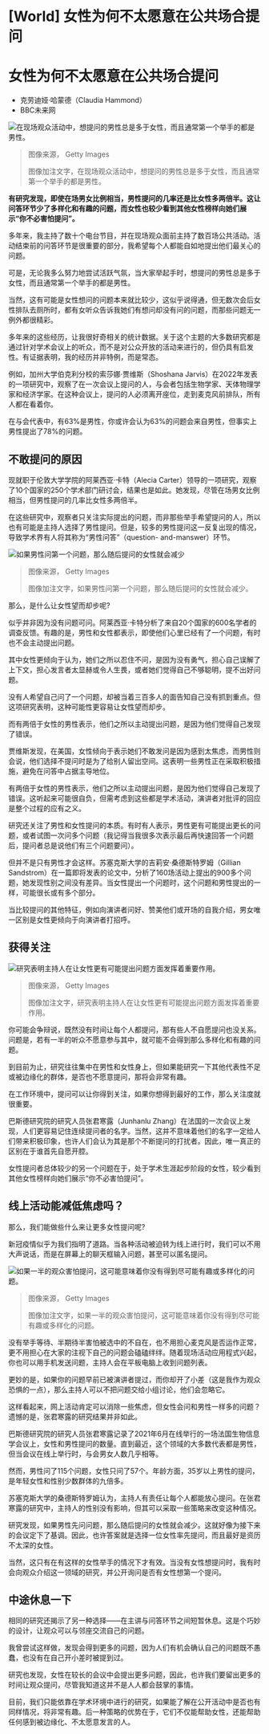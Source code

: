 # [World] 女性为何不太愿意在公共场合提问

#  女性为何不太愿意在公共场合提问

  * 克劳迪娅·哈蒙德（Claudia Hammond） 
  * BBC未来网 


![在现场观众活动中，想提问的男性总是多于女性，而且通常第一个举手的都是男性。](_131436773_gaza14.jpg)

> 图像来源，  Getty Images
>
> 图像加注文字，在现场观众活动中，想提问的男性总是多于女性，而且通常第一个举手的都是男性。

**有研究发现，即使在场男女比例相当，男性提问的几率还是比女性多两倍半。这让问答环节少了多样化和有趣的问题，而女性也较少看到其他女性榜样向她们展示“你不必害怕提问”。**

多年来，我主持了数十个电台节目，并在现场观众面前主持了数百场公共活动。活动结束前的问答环节是很重要的部分，我希望每个人都能自如地提出他们最关心的问题。

可是，无论我多么努力地尝试活跃气氛，当大家举起手时，想提问的男性总是多于女性，而且通常第一个举手的都是男性。

当然，这有可能是女性想问的问题本来就比较少，这似乎说得通，但无数次会后女性排队去厕所时，都有女听众告诉我她们有想问却没有问的问题，而那些问题无一例外都很精彩。

多年来的这些经历，让我很好奇相关的统计数据。关于这个主题的大多数研究都是通过针对学术会议上的听众，而不是对公众开放的活动来进行的，但仍具有启发性。有证据表明，我的经历并非特例，而是常态。

例如，加州大学伯克利分校的索莎娜·贾维斯（Shoshana Jarvis）在2022年发表的一项研究中，观察了在一次会议上提问的人，与会者包括生物学家、天体物理学家和经济学家。在这种会议上，提问的人必须离开座位，走到麦克风前排队，所有人都在看着你。

在与会代表中，有63%是男性，你或许会认为63%的问题会来自男性，但事实上男性提出了78%的问题。

##  不敢提问的原因

现就职于伦敦大学学院的阿莱西亚·卡特（Alecia Carter）领导的一项研究，观察了10个国家的250个学术部门研讨会，结果也是如此。她发现，尽管在场男女比例相当，但男性提问的几率比女性多两倍半。

在这些研究中，观察者只关注实际提出的问题，而非那些举手希望提问的人，所以也有可能是主持人选择了男性提问。但是，较多的男性提问这一反复出现的情况，导致学术界有人将其称为“男性问答”（question- and-manswer）环节。

![如果男性问第一个问题，那么随后提问的女性就会减少](_131436775_gaza16.jpg)

> 图像来源，  Getty Images
>
> 图像加注文字，如果男性问第一个问题，那么随后提问的女性就会减少。

那么，是什么让女性望而却步呢?

似乎并非因为没有问题可问。阿莱西亚·卡特分析了来自20个国家的600名学者的调查反馈。有趣的是，男性和女性都表示，即使他们心里已经有了一个问题，有时也不会主动提出问题。

其中女性更倾向于认为，她们之所以忍住不问，是因为没有勇气，担心自己误解了上下文，担心发言者太显赫或令人生畏，或者她们觉得自己不够聪明，提不出好问题。

没有人希望自己问了一个问题，却被当着三百多人的面告知自己没有抓到重点。但这项研究表明，这种可能性更容易让女性望而却步。

而有两倍于女性的男性表示，他们之所以主动提出问题，是因为他们觉得自己发现了错误。

贾维斯发现，在美国，女性倾向于表示她们不敢发问是因为感到太焦虑，而男性则会说，他们选择不提问时是为了给别人留出空间。这表明一些男性正在采取积极措施，避免在问答中占据主导地位。

有两倍于女性的男性表示，他们之所以主动提出问题，是因为他们觉得自己发现了错误。这听起来可能很自负，但需考虑到这些都是学术活动，演讲者对批评的回应是整个过程的应有之义。

研究还关注了男性和女性提问的本质。有时有人表示，男性更有可能提出更长的问题，或者试图一次问多个问题（我记得当我很多次表示最后再快速回答一个问题后，提问者总是说他们有三个问题要问）。

但并不是只有男性才会这样。苏塞克斯大学的吉莉安·桑德斯特罗姆（Gillian Sandstrom）在一篇即将发表的论文中，分析了160场活动上提出的900多个问题，她发现性别之间没有差异。当女性提出一个问题时，这个问题和男性提出的一样，可能很长或有多个部分。

当比较提问的其他特征，例如向演讲者问好、赞美他们或开场的自我介绍，男女唯一区别是女性更倾向于向演讲者打招呼。

##  获得关注

![研究表明主持人在让女性更有可能提出问题方面发挥着重要作用。](_131440465_gaza18.jpg)

> 图像来源，  Getty Images
>
> 图像加注文字，研究表明主持人在让女性更有可能提出问题方面发挥着重要作用。

你可能会争辩说，既然没有时间让每个人都提问，那有些人不自愿提问也没关系。问题是，若有一半的听众不愿意参与其中，就可能不会得到那么多样化和有趣的问题。

到目前为止，研究往往集中在男性和女性身上，但如果能研究一下其他代表性不足或被边缘化的群体，是否也不愿意提问，那将会非常有趣。

在工作环境中，提问可以让你得到关注，如果你想得到最好的工作，那么关注度就很重要。

巴斯德研究院的研究人员张君寒露（Junhanlu Zhang）在法国的一次会议上发现，人们更容易记住连续提问者的名字。当然，这并不意味着他们的名字一定给人们带来积极印象，也许人们会认为其是那个不断提问的打扰者。因此，唯一真正的区别在于谁首先自愿开腔。

女性提问者总体较少的另一个问题在于，处于学术生涯起步阶段的女性，较少看到其他女性榜样向她们展示“你不必害怕提问”。

##  线上活动能减低焦虑吗？

那么，我们能做些什么来让更多女性提问呢?

新冠疫情似乎为我们指明了道路。当各种活动被迫转为线上进行时，我们可以不用大声说话，而是在屏幕上的聊天框输入问题，甚至可以匿名提问。

![如果一半的观众害怕提问，这可能意味着你没有得到尽可能有趣或多样化的问题。](_131440467_gaza20.jpg)

> 图像来源，  Getty Images
>
> 图像加注文字，如果一半的观众害怕提问，这可能意味着你没有得到尽可能有趣或多样化的问题。

没有举手等待、半期待半害怕被选中的不自在，也不用担心麦克风是否运作正常，更不用担心在大家的注视下自己的问题会磕磕绊绊。随着现场活动应用程式兴起，你也可以用手机发送问题，主持人会在平板电脑上收到问题列表。

更妙的是，如果你的问题早前已被演讲者提过，而你却开了小差（这是我作为观众恐惧的一点），那么主持人可以不把问题交给小组讨论，他们会忽略它。

这样看起来，网上活动肯定可以消除一些焦虑，但女性会问和男性一样多的问题？遗憾的是，张君寒露的研究结果并非如此。

巴斯德研究院的研究人员张君寒露记录了2021年6月在线举行的一场法国生物信息学会议上，女性和男性提问的数量。直到最近，这个领域的大多数代表都是男性，但当会议在线上举行时，与会男女人数几乎相等。

然而，男性问了115个问题，女性只问了57个。年龄方面，35岁以上男性的提问，是年轻女性和性别少数群体的九倍多。

苏塞克斯大学的桑德斯特罗姆认为，主持人有责任让每个人都能放心提问。在张君寒露的研究中，主持人的性别没有影响，但其可以采取一些策略来改变这种情况。

研究发现，如果男性先问问题，那么随后提问的女性就会减少。这就好像为接下来的会议定下了基调。因此，也许答案就是选择一位女性率先提问，而且最好是资历不太深的女性。

当然，这只有在有这样的女性举手的情况下才有效。当没有女性想提问时，我有时会向观众介绍这一领域的研究，并公开询问是否有女性想第一个提问。

##  中途休息一下

相同的研究还揭示了另一种选择——在主讲与问答环节之间短暂休息。这是个巧妙的设计，让观众可以与邻座交流自己的问题。

我曾尝试这样做，发现会得到更多的问题，因为人们有机会确认自己的问题既不愚蠢，也没有在自己开小差时被提到过。

研究也发现，女性在较长的会议中会提出更多问题，因此，也许我们要留出更多的时间让观众提问，尽管我知道这并不是人人都会鼓掌的事情。

目前，我们只能依靠在学术环境中进行的研究，如果能了解在公开活动中是否也有同样情况，将非常有趣。后一种策略的优势在于，它们不仅能帮助女性，还能帮助任何感到被边缘化、不太愿意发言的人。


